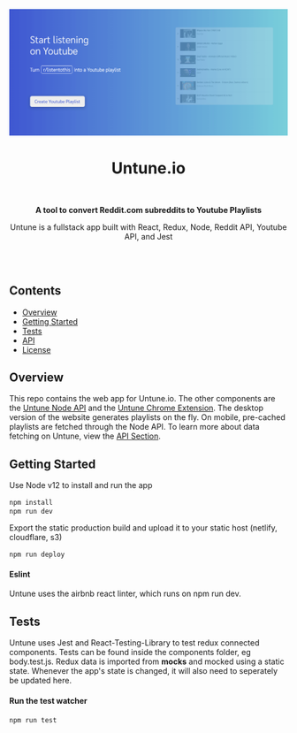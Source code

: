 <div align="center">
  <img src="public/images/web-screenshot.png" width="557">
  <h1>Untune.io</h1>
  <br>
  <p><b>A tool to convert Reddit.com subreddits to Youtube Playlists</b></p>
  <p>Untune is a fullstack app built with React, Redux, Node, Reddit API, Youtube API, and Jest</p>
  <br>
</div>
<br>

## Contents

- [Overview](#overview)
- [Getting Started](#getting-started)
- [Tests](#tests)
- [API](#API)
- [License](#license)

## Overview
This repo contains the web app for Untune.io. The other components are the [Untune Node API](https://github.com/zenobo/Untune-Backend) and the [Untune Chrome Extension](https://github.com/zenobo/Untune-Extension). The desktop version of the website generates playlists on the fly. On mobile, pre-cached playlists are fetched through the Node API. To learn more about data fetching on Untune, view the [API Section](#API).

## Getting Started
Use Node v12 to install and run the app 

```
npm install
npm run dev
```

Export the static production build and upload it to your static host (netlify, cloudflare, s3)
```
npm run deploy
```

#### Eslint
Untune uses the airbnb react linter, which runs on npm run dev.

## Tests
Untune uses Jest and React-Testing-Library to test redux connected components. Tests can be found inside the components folder, eg body.test.js. Redux data is imported from __mocks__ and mocked using a static state. Whenever the app's state is changed, it will also need to seperately be updated here.

#### Run the test watcher  
```
npm run test
```
